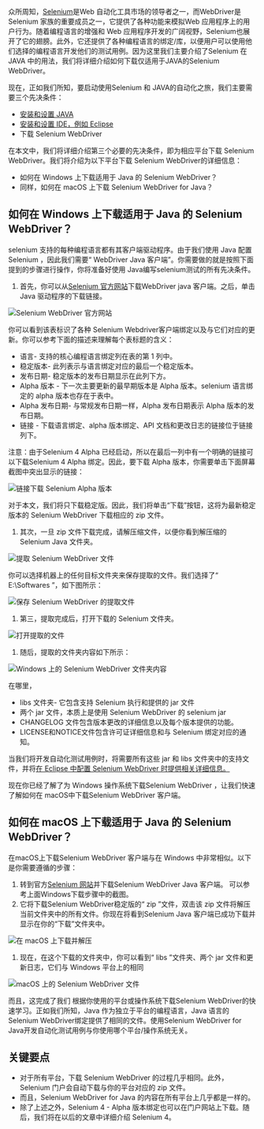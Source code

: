 众所周知，[Selenium](https://www.toolsqa.com/selenium-webdriver/selenium-testing/)是Web 自动化工具市场的领导者之一，而WebDriver是Selenium 家族的重要成员之一，它提供了各种功能来模拟Web 应用程序上的用户行为。随着编程语言的增强和 Web 应用程序开发的广阔视野，Selenium也展开了它的翅膀。此外，它还提供了各种编程语言的绑定/库，以便用户可以使用他们选择的编程语言开发他们的测试用例。因为这里我们主要介绍了Selenium 在 JAVA 中的用法，我们将详细介绍如何下载仅适用于JAVA的Selenium WebDriver。

现在，正如我们所知，要启动使用Selenium 和 JAVA的自动化之旅，我们主要需要三个先决条件：

-   [安装和设置 JAVA](https://www.toolsqa.com/selenium-webdriver/install-java/)
-   [安装和设置 IDE，例如 Eclipse](https://www.toolsqa.com/selenium-webdriver/download-and-start-eclipse/)
-   下载 Selenium WebDriver

在本文中，我们将详细介绍第三个必要的先决条件，即为相应平台下载 Selenium WebDriver。我们将介绍为以下平台下载 Selenium WebDriver的详细信息：

-   如何在 Windows 上下载适用于 Java 的 Selenium WebDriver？
-   同样，如何在 macOS 上下载 Selenium WebDriver for Java？

## 如何在 Windows 上下载适用于 Java 的 Selenium WebDriver？

selenium 支持的每种编程语言都有其客户端驱动程序。由于我们使用 Java 配置Selenium ，因此我们需要“ WebDriver Java 客户端”。你需要做的就是按照下面提到的步骤进行操作，你将准备好使用 Java编写selenium测试的所有先决条件。

1.  首先，你可以从[Selenium 官方网站](https://www.selenium.dev/downloads/)下载WebDriver java 客户端。之后，单击 Java 驱动程序的下载链接。

![Selenium WebDriver 官方网站](https://www.toolsqa.com/gallery/selnium%20webdriver/1.Official%20Selenium%20WebDriver%20website.png)

你可以看到该表标识了各种 Selenium Webdriver客户端绑定以及与它们对应的更新。你可以参考下面的描述来理解每个表标题的含义：

-   语言- 支持的核心编程语言绑定列在表的第 1 列中。
-   稳定版本- 此列表示与语言绑定对应的最后一个稳定版本。
-   发布日期- 稳定版本的发布日期显示在此列下方。
-   Alpha 版本 - 下一次主要更新的最早期版本是 Alpha 版本。selenium 语言绑定的 alpha 版本也存在于表中。
-   Alpha 发布日期- 与常规发布日期一样，Alpha 发布日期表示 Alpha 版本的发布日期。
-   链接 - 下载语言绑定、alpha 版本绑定、API 文档和更改日志的链接位于链接列下。

注意：由于Selenium 4 Alpha 已经启动，所以在最后一列中有一个明确的链接可以下载Selenium 4 Alpha 绑定。因此，要下载 Alpha 版本，你需要单击下面屏幕截图中突出显示的链接：

![链接下载 Selenium Alpha 版本](https://www.toolsqa.com/gallery/selnium%20webdriver/2.Link%20to%20download%20Selenium%20Alpha%20version.png)

对于本文，我们将只下载稳定版。因此，我们将单击“下载”按钮，这将为最新稳定版本的 Selenium WebDriver 下载相应的 zip 文件。

1.  其次，一旦 zip 文件下载完成，请解压缩文件，以便你看到解压缩的Selenium Java 文件夹。

![提取 Selenium WebDriver 文件](https://www.toolsqa.com/gallery/selnium%20webdriver/3.Extracting%20Selenium%20WebDriver%20Files.png)

你可以选择机器上的任何目标文件夹来保存提取的文件。我们选择了“ E:\Softwares ”，如下图所示：

![保存 Selenium WebDriver 的提取文件](https://www.toolsqa.com/gallery/selnium%20webdriver/4.Saving%20extracted%20files%20of%20Selenium%20WebDriver.png)

1.  第三，提取完成后，打开下载的 Selenium 文件夹。

![打开提取的文件](https://www.toolsqa.com/gallery/selnium%20webdriver/5.Opening%20extracted%20files.png)

1.  随后，提取的文件夹内容如下所示：

![Windows 上的 Selenium WebDriver 文件夹内容](https://www.toolsqa.com/gallery/selnium%20webdriver/6.Selenium%20WebDriver%20Folder%20contents%20on%20Windows.png)

在哪里，

-   libs 文件夹- 它包含支持 Selenium 执行和提供的 jar 文件
-   两个 jar 文件，本质上是使用 Selenium WebDriver 的 selenium jar
-   CHANGELOG 文件包含版本更改的详细信息以及每个版本提供的功能。
-   LICENSE和NOTICE文件包含许可证详细信息和与 Selenium 绑定对应的通知。

当我们将开发自动化测试用例时，将需要所有这些 jar 和 libs 文件夹中的支持文件，并将[在 Eclipse 中配置 Selenium WebDriver 时提供相关详细信息。](https://www.toolsqa.com/selenium-webdriver/configure-selenium-webdriver-with-eclipse/)

现在你已经了解了为 Windows 操作系统下载Selenium WebDriver ，让我们快速了解如何在 macOS中下载Selenium WebDriver 客户端。

## 如何在 macOS 上下载适用于 Java 的 Selenium WebDriver？

在macOS上下载Selenium WebDriver 客户端与在 Windows 中非常相似。以下是你需要遵循的步骤：

1.  转到官方[Selenium 网站](https://www.selenium.dev/downloads/)并下载Selenium WebDriver Java 客户端。 可以参考上面Windows下载步骤中的截图。
2.  它将下载Selenium WebDriver稳定版的“ zip ”文件，双击该 zip 文件将解压当前文件夹中的所有文件。你现在将看到Selenium Java 客户端已成功下载并显示在你的“下载”文件夹中。

![在 macOS 上下载并解压](https://www.toolsqa.com/gallery/selnium%20webdriver/7.Downloaded%20and%20Extracted%20on%20macOS.png)

1.  现在，在这个下载的文件夹中，你可以看到“ libs ”文件夹、两个 jar 文件和更新日志，它们与 Windows 平台上的相同

![macOS 上的 Selenium WebDriver 文件](https://www.toolsqa.com/gallery/selnium%20webdriver/8.Selenium%20WebDriver%20Files%20on%20macOS.png)

而且，这完成了我们 根据你使用的平台或操作系统下载Selenium WebDriver的快速学习。正如我们所知，Java 作为独立于平台的编程语言，Java 语言的Selenium WebDriver绑定提供了相同的文件。使用Selenium WebDriver for Java开发自动化测试用例与你使用哪个平台/操作系统无关。

## 关键要点

-   对于所有平台，下载 Selenium WebDriver 的过程几乎相同。此外，Selenium 门户会自动下载与你的平台对应的 zip 文件。
-   而且，Selenium WebDriver for Java 的内容在所有平台上几乎都是一样的。
-   除了上述之外，Selenium 4 - Alpha 版本绑定也可以在门户网站上下载。随后，我们将在以后的文章中详细介绍 Selenium 4。